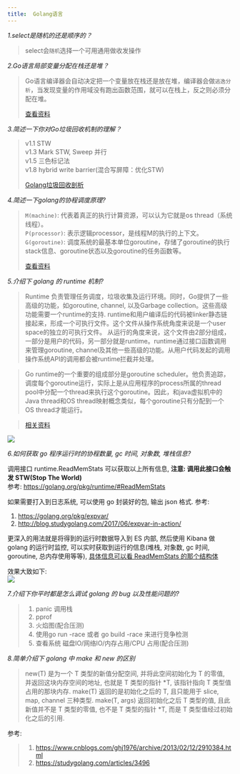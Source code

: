 ```yaml
---
title:  Golang语言
---
```

_1.select是随机的还是顺序的？_

> select会`随机`选择一个可用通用做收发操作

_2.Go语言局部变量分配在栈还是堆？_

> Go语言编译器会自动决定把一个变量放在栈还是放在堆，编译器会做`逃逸分析`，当发现变量的作用域没有跑出函数范围，就可以在栈上，反之则必须分配在堆。
>
> [查看资料](https://www.jianshu.com/p/4e3478e9d252)

_3.简述一下你对Go垃圾回收机制的理解？_

> v1.1 STW           
> v1.3 Mark STW, Sweep 并行        
> v1.5 三色标记法         
> v1.8 hybrid write barrier(混合写屏障：优化STW)       
>
> [Golang垃圾回收剖析](http://legendtkl.com/2017/04/28/golang-gc/)

_4.简述一下golang的协程调度原理?_

> `M(machine)`: 代表着真正的执行计算资源，可以认为它就是os thread（系统线程）。    
> `P(processor)`: 表示逻辑processor，是线程M的执行的上下文。    
> `G(goroutine)`: 调度系统的最基本单位goroutine，存储了goroutine的执行stack信息、goroutine状态以及goroutine的任务函数等。     
> 
> [查看资料](https://github.com/developer-learning/night-reading-go/blob/master/reading/20180802/README.md)

_5.介绍下 golang 的 runtime 机制?_   

> Runtime 负责管理任务调度，垃圾收集及运行环境。同时，Go提供了一些高级的功能，如goroutine, channel, 以及Garbage collection。这些高级功能需要一个runtime的支持. runtime和用户编译后的代码被linker静态链接起来，形成一个可执行文件。这个文件从操作系统角度来说是一个user space的独立的可执行文件。
> 从运行的角度来说，这个文件由2部分组成，一部分是用户的代码，另一部分就是runtime。runtime通过接口函数调用来管理goroutine, channel及其他一些高级的功能。从用户代码发起的调用操作系统API的调用都会被runtime拦截并处理。

> Go runtime的一个重要的组成部分是goroutine scheduler。他负责追踪，调度每个goroutine运行，实际上是从应用程序的process所属的thread pool中分配一个thread来执行这个goroutine。因此，和java虚拟机中的Java thread和OS thread映射概念类似，每个goroutine只有分配到一个OS thread才能运行。

> [相关资料](https://blog.csdn.net/xclyfe/article/details/50562349)

![](/images/goruntime.png)

_6.如何获取 go 程序运行时的协程数量, gc 时间, 对象数, 堆栈信息?_   
 
调用接口 runtime.ReadMemStats 可以获取以上所有信息, **注意: 调用此接口会触发 STW(Stop The World)**  
参考: https://golang.org/pkg/runtime/#ReadMemStats

如果需要打入到日志系统, 可以使用 go 封装好的包, 输出 json 格式. 参考:

1. https://golang.org/pkg/expvar/ 
2. http://blog.studygolang.com/2017/06/expvar-in-action/ 

更深入的用法就是将得到的运行时数据导入到 ES 内部, 然后使用 Kibana 做 golang 的运行时监控, 可以实时获取到运行的信息(堆栈, 对象数, gc 时间, goroutine, 总内存使用等等), [具体信息可以看 ReadMemStats 的那个结构体](https://golang.org/pkg/runtime/#MemStats)    

效果大致如下:    
![](/images/golang-goroutine-object.png)
 
_7.介绍下你平时都是怎么调试 golang 的 bug 以及性能问题的?_

> 1. panic 调用栈
> 2. pprof
> 3. 火焰图(配合压测)
> 4. 使用go run -race 或者 go build -race 来进行竞争检测
> 5. 查看系统 磁盘IO/网络IO/内存占用/CPU 占用(配合压测)

_8.简单介绍下 golang 中 make 和 new 的区别_

> new(T) 是为一个 T 类型的新值分配空间, 并将此空间初始化为 T 的零值, 并返回这块内存空间的地址, 也就是 T 类型的指针 \*T, 该指针指向 T 类型值占用的那块内存.
> make(T) 返回的是初始化之后的 T, 且只能用于 slice, map, channel 三种类型. make(T, args) 返回初始化之后 T 类型的值, 且此新值并不是 T 类型的零值, 也不是 T 类型的指针 \*T, 而是 T 类型值经过初始化之后的引用.

参考:
> 1. https://www.cnblogs.com/ghj1976/archive/2013/02/12/2910384.html
> 2. https://studygolang.com/articles/3496